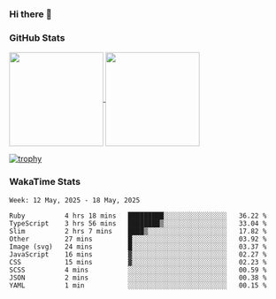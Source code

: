 ### Hi there 👋

### GitHub Stats

<a href="https://github.com/anuraghazra/github-readme-stats">
  <img align="center" height="170px" src="https://github-readme-stats.vercel.app/api/top-langs/?username=tksfjt1024&layout=compact&count_private=true&show_icons=true&show_icons=true&theme=graywhite" />
</a>
<a href="https://github.com/anuraghazra/github-readme-stats">
  <img align="center" height="170px" src="https://github-readme-stats.vercel.app/api?username=tksfjt1024&count_private=true&show_icons=true&show_icons=true&theme=graywhite" />
</a>

[![trophy](https://github-profile-trophy.vercel.app/?username=tksfjt1024)](https://github.com/ryo-ma/github-profile-trophy)

### WakaTime Stats

<!--START_SECTION:waka-->
```text
Week: 12 May, 2025 - 18 May, 2025

Ruby          4 hrs 18 mins   █████████░░░░░░░░░░░░░░░░   36.22 % 
TypeScript    3 hrs 56 mins   ████████▒░░░░░░░░░░░░░░░░   33.04 % 
Slim          2 hrs 7 mins    ████▒░░░░░░░░░░░░░░░░░░░░   17.82 % 
Other         27 mins         █░░░░░░░░░░░░░░░░░░░░░░░░   03.92 % 
Image (svg)   24 mins         █░░░░░░░░░░░░░░░░░░░░░░░░   03.37 % 
JavaScript    16 mins         ▓░░░░░░░░░░░░░░░░░░░░░░░░   02.27 % 
CSS           15 mins         ▓░░░░░░░░░░░░░░░░░░░░░░░░   02.23 % 
SCSS          4 mins          ░░░░░░░░░░░░░░░░░░░░░░░░░   00.59 % 
JSON          2 mins          ░░░░░░░░░░░░░░░░░░░░░░░░░   00.38 % 
YAML          1 min           ░░░░░░░░░░░░░░░░░░░░░░░░░   00.15 % 
```
<!--END_SECTION:waka-->
